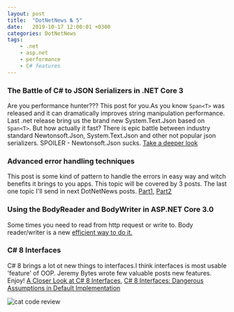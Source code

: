 ```yaml
---
layout: post
title:  "DotNetNews № 5"
date:   2019-10-17 12:00:01 +0300
categories: DotNetNews
tags:
    - .net
    - asp.net
    - performance
    - C# features
---
```


### The Battle of C# to JSON Serializers in .NET Core 3

Are you performance hunter??? This post for you.As you know `Span<T>` was released and it can dramatically improves string manipulation performance. Last .net release bring us the brand new System.Text.Json based on `Span<T>`. But how actually it fast? There is epic battle between industry standard Newtonsoft.Json, System.Text.Json and other not popular json serializers. SPOILER - Newtonsoft.Json sucks.
[Take a deeper look](https://michaelscodingspot.com/the-battle-of-c-to-json-serializers-in-net-core-3/)

### Advanced error handling techniques

This post is some kind of pattern to handle the errors in easy way and witch benefits it brings to you apps. This topic will be covered by 3 posts. The last one topic I'll send in next DotNetNews posts.
[Part1](https://enterprisecraftsmanship.com/posts/advanced-error-handling-techniques/),
[Part2](https://enterprisecraftsmanship.com/posts/combining-asp-net-core-attributes-with-value-objects/)

### Using the BodyReader and BodyWriter in ASP.NET Core 3.0

Some times you need to read from http request or write to. Body reader/writer is a new [efficient way to do it.](https://www.stevejgordon.co.uk/using-the-bodyreader-and-bodywriter-in-asp-net-core-3-0)

### C# 8 Interfaces

C# 8 brings a lot ot new things to interfaces.I think interfaces is most usable 'feature' of OOP. Jeremy Bytes wrote few valuable posts new features. Enjoy!
[A Closer Look at C# 8 Interfaces](https://jeremybytes.blogspot.com/2019/09/c-8-interfaces-dangerous-assumptions-in.html), [C# 8 Interfaces: Dangerous Assumptions in Default Implementation](https://jeremybytes.blogspot.com/2019/09/c-8-interfaces-dangerous-assumptions-in.html)

![cat code review](/assets/img/codereview_17-10-2019.png)